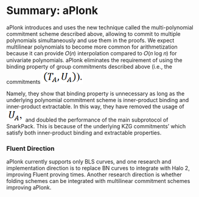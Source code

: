 # Summary: aPlonk

aPlonk introduces and uses the new technique called the multi-polynomial commitment scheme described above, allowing to commit to multiple polynomials simultaneously and use them in the proofs. We expect multilinear polynomials to become more common for arithmetization because it can provide 𝑂(𝑛) interpolation compared to 𝑂(𝑛 log 𝑛) for univariate polynomials. aPlonk eliminates the requirement of using the binding property of group commitments described above (i.e., the commitments <img src="../../.gitbook/assets/image (44).png" alt="" data-size="line">

Namely, they show that binding property is unnecessary as long as the underlying polynomial commitment scheme is inner-product binding and inner-product extractable. In this way, they have removed the usage of <img src="../../.gitbook/assets/image (23) (1).png" alt="" data-size="line"> and doubled the performance of the main subprotocol of SnarkPack. This is because of the underlying KZG commitments’ which satisfy both inner-product binding and extractable properties.

### Fluent Direction

aPlonk currently supports only BLS curves, and one research and implementation direction is to replace BN curves to integrate with Halo 2, improving Fluent proving times. Another research direction is whether folding schemes can be integrated with multilinear commitment schemes improving aPlonk.
